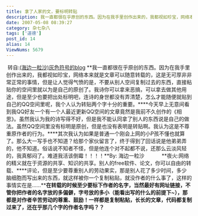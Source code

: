 ```yaml
---
title: 拿了人家的文，要标明转贴
description: 我一直都很在乎原创的东西。因为在我手里创作出来的，我都视如珍宝，网络本来就是文章可以随意转载的，这是无可厚非非常正常的事情，但是让人觉得气氛的是，不要从别人空间复制过去的东西，直接粘贴你的空间里就以为是自己的原创了。我诗你可以拿来恶搞，可以拿去做其他用途，但是至少也要把出处标明吧，连诗的身世都没有弄清楚，怎么才能随便就贴到自己的QQ空间里呢，我个人认为转贴两个字...
date: 2007-05-08 08:39:27
category: 杂七杂八
tags: ['道德']
post_id: 14
alias: 14
ViewNums: 5679
---
```


 转自:[(海边一粒沙)灰色符号的blog](http://www.conglin.cn/u/huisefuhao/) **我一直都很在乎原创的东西。因为在我手里创作出来的，我都视如珍宝，网络本来就是文章可以随意转载的，这是无可厚非非常正常的事情，但是让人觉得气愤的是，不要从别人空间复制过去的东西，直接粘贴你的空间里就以为是自己的原创了。我诗你可以拿来恶搞，可以拿去做其他用途，但是至少也要把出处标明吧，连诗的身世都没有弄清楚，怎么才能随便就贴到自己的QQ空间里呢，我个人认为转贴两个字十分的重要。****今天早上无意间看到我QQ好友一个有一个人最近更新QQ空间的文章竟然是我前不久创作的《相思》。虽然我认为我的诗写得不好，但是我不能认同拿了别人的东西说是自己的做法。虽然QQ空间里没有标明是原创，但是也没有表明是转贴啊。我认为这是不尊重原作者的行为。****其次我认为如果是普通一个刚会上网的小P孩不懂也就算了。那么大一写手也不知道？给那个家伙留言了，终于得到了回话说是他弟弟弄的，他不知道。俗话说不知者不怪，但是他连个对不起都不说，还那么云淡风轻的，我真郁闷了。难道我活该倒霉！！！！**By: 海边一粒沙            **夜火:网络的精义就在于资源的共享、知识的共享。别人的free软件、论文，你可以自由的转载、****评论，但是至少要尊重别人的劳动果实，那是别人花了多少时间，多少脑细胞而写出来的东西，就这样被你一个复制粘贴，就没作者的什么事了，这样的事情实在是......****在转载的时候至少要标下作者的名字，当然最好有网址链接，不管你把作者的名字放的多偏僻，字号放的多小（能看出写的什么的前提下~），那都是对作者辛苦劳动的尊重、鼓励！一样都是复制粘贴，长长的文章，代码都复制过来了，还在乎那几个字的作者名字吗？？**

